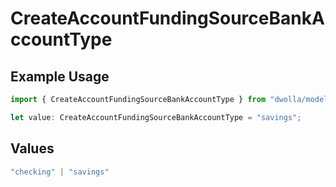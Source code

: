 # CreateAccountFundingSourceBankAccountType

## Example Usage

```typescript
import { CreateAccountFundingSourceBankAccountType } from "dwolla/models";

let value: CreateAccountFundingSourceBankAccountType = "savings";
```

## Values

```typescript
"checking" | "savings"
```